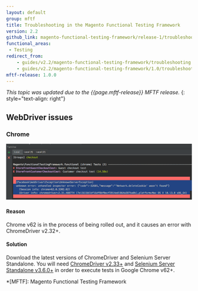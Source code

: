 ```yaml
---
layout: default
group: mftf
title: Troubleshooting in the Magento Functional Testing Framework
version: 2.2
github_link: magento-functional-testing-framework/release-1/troubleshooting.md
functional_areas:
 - Testing
redirect_from:
    - guides/v2.2/magento-functional-testing-framework/troubleshooting.html
    - guides/v2.2/magento-functional-testing-framework/1.0/troubleshooting.html
mftf-release: 1.0.0
---
```


_This topic was updated due to the {{page.mftf-release}} MFTF release._
{: style="text-align: right"}

## WebDriver issues

### Chrome

![](./img/trouble-chrome232.png)

#### Reason

Chrome v62 is in the process of being rolled out, and it causes an error with ChromeDriver v2.32+.

#### Solution

Download the latest versions of ChromeDriver and Selenium Server Standalone. You will need [ChromeDriver v2.33+] and [Selenium Server Standalone v3.6.0+] in order to execute tests in Google Chrome v62+.

<!-- LINK DEFINITIONS -->

[ChromeDriver v2.33+]: https://chromedriver.storage.googleapis.com/index.html?path=2.33/
[Selenium Server Standalone v3.6.0+]: http://www.seleniumhq.org/download/

<!-- Abbreviations -->

*[MFTF]: Magento Functional Testing Framework